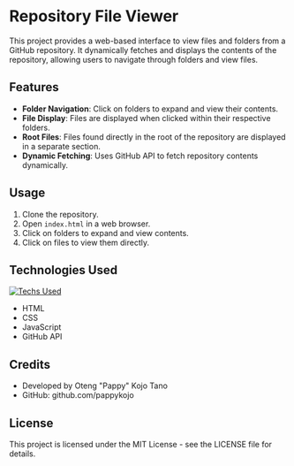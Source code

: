 

# Repository File Viewer

This project provides a web-based interface to view files and folders from a GitHub repository. It dynamically fetches and displays the contents of the repository, allowing users to navigate through folders and view files.

## Features

- **Folder Navigation**: Click on folders to expand and view their contents.
- **File Display**: Files are displayed when clicked within their respective folders.
- **Root Files**: Files found directly in the root of the repository are displayed in a separate section.
- **Dynamic Fetching**: Uses GitHub API to fetch repository contents dynamically.

## Usage

1. Clone the repository.
2. Open `index.html` in a web browser.
3. Click on folders to expand and view contents.
4. Click on files to view them directly.

## Technologies Used
[![Techs Used](https://skillicons.dev/icons?i=js,html,css,wasm)](https://skillicons.dev)
- HTML
- CSS
- JavaScript
- GitHub API

## Credits

- Developed by Oteng "Pappy" Kojo Tano
- GitHub: github.com/pappykojo

## License

This project is licensed under the MIT License - see the LICENSE file for details.

